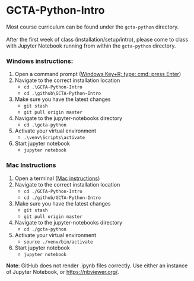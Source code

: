 # GCTA-Python-Intro
Most course curriculum can be found under the ````gcta-python```` directory.
<br><br>
After the first week of class (installation/setup/intro), please come to class with Jupyter Notebook running from within the ````gcta-python```` directory.

### Windows instructions:
1. Open a command prompt ([Windows Key+R; type: cmd; press Enter](https://www.groovypost.com/howto/howto/use-windows-key-r-run-as-administrator/))
2. Navigate to the correct installation location
    - ```cd .\GCTA-Python-Intro```
    - ```cd .\github\GCTA-Python-Intro```
4. Make sure you have the latest changes
    - ```git stash```
    - ```git pull origin master```
5. Navigate to the jupyter-notebooks directory
    - ```cd .\gcta-python```
6. Activate your virtual environment
    - ```.\venv\Scripts\activate```
7. Start jupyter notebook
    - ```jupyter notebook```
### Mac Instructions
1. Open a terminal ([Mac instructions](https://support.apple.com/guide/terminal/open-or-quit-terminal-apd5265185d-f365-44cb-8b09-71a064a42125/mac))
2. Navigate to the correct installation location
    - ```cd ./GCTA-Python-Intro```
    - ```cd ./github/GCTA-Python-Intro```
3. Make sure you have the latest changes
    - ```git stash```
    - ```git pull origin master```
4. Navigate to the jupyter-notebooks directory
    - ```cd ./gcta-python```
5. Activate your virtual environment
    - ```source ./venv/bin/activate```
6. Start jupyter notebook
    - ```jupyter notebook```


**Note**: GitHub does not render .ipynb files correctly. Use either an instance of Jupyter Notebook, or https://nbviewer.org/.